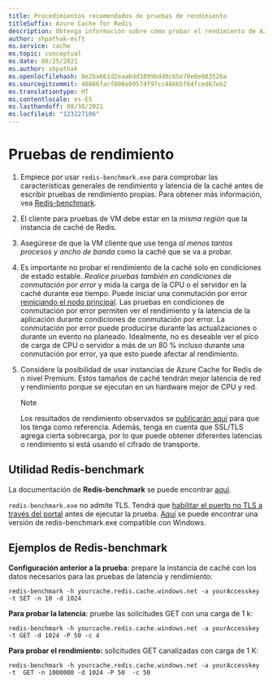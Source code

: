 ```yaml
---
title: Procedimientos recomendados de pruebas de rendimiento
titleSuffix: Azure Cache for Redis
description: Obtenga información sobre cómo probar el rendimiento de Azure Cache for Redis.
author: shpathak-msft
ms.service: cache
ms.topic: conceptual
ms.date: 08/25/2021
ms.author: shpathak
ms.openlocfilehash: 0e2ba661d2eaa6dd3899bdd0cb5e70e8e083526a
ms.sourcegitcommit: 40866facf800a09574f97cc486b5f64fced67eb2
ms.translationtype: HT
ms.contentlocale: es-ES
ms.lasthandoff: 08/30/2021
ms.locfileid: "123227106"
---
```

# <a name="performance-testing"></a>Pruebas de rendimiento

1. Empiece por usar `redis-benchmark.exe` para comprobar las características generales de rendimiento y latencia de la caché antes de escribir pruebas de rendimiento propias. Para obtener más información, vea [Redis-benchmark](#redis-benchmark-utility).

1. El cliente para pruebas de VM debe estar en la *misma región* que la instancia de caché de Redis.

1. Asegúrese de que la VM cliente que use tenga *al menos tantos procesos y ancho de banda* como la caché que se va a probar.

1. Es importante no probar el rendimiento de la caché solo en condiciones de estado estable. *Realice pruebas también en condiciones de conmutación por error* y mida la carga de la CPU o el servidor en la caché durante ese tiempo. Puede iniciar una conmutación por error [reiniciando el nodo principal](cache-administration.md#reboot). Las pruebas en condiciones de conmutación por error permiten ver el rendimiento y la latencia de la aplicación durante condiciones de conmutación por error. La conmutación por error puede producirse durante las actualizaciones o durante un evento no planeado. Idealmente, no es deseable ver el pico de carga de CPU o servidor a más de un 80 % incluso durante una conmutación por error, ya que esto puede afectar al rendimiento.

1. Considere la posibilidad de usar instancias de Azure Cache for Redis de n nivel Premium. Estos tamaños de caché tendrán mejor latencia de red y rendimiento porque se ejecutan en un hardware mejor de CPU y red.

   > [!NOTE]
   > Los resultados de rendimiento observados se [publicarán aquí](./cache-planning-faq.yml#azure-cache-for-redis-performance) para que los tenga como referencia. Además, tenga en cuenta que SSL/TLS agrega cierta sobrecarga, por lo que puede obtener diferentes latencias o rendimiento si está usando el cifrado de transporte.

## <a name="redis-benchmark-utility"></a>Utilidad Redis-benchmark

La documentación de **Redis-benchmark** se puede encontrar [aquí](https://redis.io/topics/benchmarks).

`redis-benchmark.exe` no admite TLS. Tendrá que [habilitar el puerto no TLS a través del portal](cache-configure.md#access-ports) antes de ejecutar la prueba. [Aquí](https://github.com/MSOpenTech/redis/releases) se puede encontrar una versión de redis-benchmark.exe compatible con Windows.

## <a name="redis-benchmark-examples"></a>Ejemplos de Redis-benchmark

**Configuración anterior a la prueba**: prepare la instancia de caché con los datos necesarios para las pruebas de latencia y rendimiento:

```dos
redis-benchmark -h yourcache.redis.cache.windows.net -a yourAccesskey -t SET -n 10 -d 1024
```

**Para probar la latencia**: pruebe las solicitudes GET con una carga de 1 k:

```dos
redis-benchmark -h yourcache.redis.cache.windows.net -a yourAccesskey -t GET -d 1024 -P 50 -c 4
```

**Para probar el rendimiento:** solicitudes GET canalizadas con carga de 1 K:

```dos
redis-benchmark -h yourcache.redis.cache.windows.net -a yourAccesskey -t  GET -n 1000000 -d 1024 -P 50  -c 50
```

